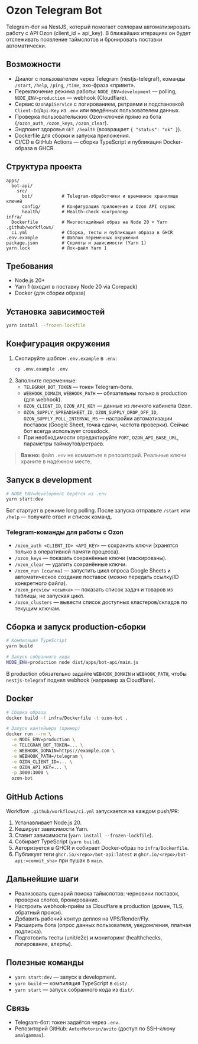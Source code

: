 # Ozon Telegram Bot

Telegram-бот на NestJS, который помогает селлерам автоматизировать работу с API Ozon (client_id + api_key). В ближайших итерациях он будет отслеживать появление таймслотов и бронировать поставки автоматически.

## Возможности
- Диалог с пользователем через Telegram (nestjs-telegraf), команды `/start`, `/help`, `/ping`, `/time`, эхо-фраза «привет».
- Переключение режима работы: `NODE_ENV=development` — polling, `NODE_ENV=production` — webhook (Cloudflare).
- Сервис `OzonApiService` с логированием, ретраями и подстановкой `Client-Id`/`Api-Key` из `.env` или введённых пользователем данных.
- Проверка пользовательских Ozon-ключей прямо из бота (`/ozon_auth`, `/ozon_keys`, `/ozon_clear`).
- Эндпоинт здоровья `GET /health` (возвращает `{ "status": "ok" }`).
- Dockerfile для сборки и запуска приложения.
- CI/CD в GitHub Actions — сборка TypeScript и публикация Docker-образа в GHCR.

## Структура проекта
```
apps/
  bot-api/
    src/
      bot/           # Telegram-обработчики и временное хранилище ключей
      config/        # Конфигурация приложения и Ozon API сервис
      health/        # Health-check контроллер
infra/
  Dockerfile         # Многостадийный образ на Node 20 + Yarn
.github/workflows/
  ci.yml             # Сборка, тесты и публикация образа в GHCR
.env.example         # Шаблон переменных окружения
package.json         # Скрипты и зависимости (Yarn 1)
yarn.lock            # Лок-файл Yarn 1
```

## Требования
- Node.js 20+
- Yarn 1 (входит в поставку Node 20 via Corepack)
- Docker (для сборки образа)

## Установка зависимостей
```bash
yarn install --frozen-lockfile
```

## Конфигурация окружения
1. Скопируйте шаблон `.env.example` в `.env`:
   ```bash
   cp .env.example .env
   ```
2. Заполните переменные:
   - `TELEGRAM_BOT_TOKEN` — токен Telegram-бота.
   - `WEBHOOK_DOMAIN`, `WEBHOOK_PATH` — обязательны только в production (для webhook).
   - `OZON_CLIENT_ID`, `OZON_API_KEY` — данные из личного кабинета Ozon.
   - `OZON_SUPPLY_SPREADSHEET_ID`, `OZON_SUPPLY_DROP_OFF_ID`, `OZON_SUPPLY_POLL_INTERVAL_MS` — настройки автоматизации поставок (Google Sheet, точка сдачи, частота проверки). Сейчас бот всегда использует crossdock.
   - При необходимости отредактируйте `PORT`, `OZON_API_BASE_URL`, параметры таймаутов/ретраев.

> **Важно:** файл `.env` не коммитьте в репозиторий. Реальные ключи храните в надёжном месте.

## Запуск в development
```bash
# NODE_ENV=development берётся из .env
yarn start:dev
```
Бот стартует в режиме long polling. После запуска отправьте `/start` или `/help` — получите ответ и список команд.

### Telegram-команды для работы с Ozon
- `/ozon_auth <CLIENT_ID> <API_KEY>` — сохранить ключи (хранятся только в оперативной памяти процесса).
- `/ozon_keys` — показать сохранённые ключи (маскированы).
- `/ozon_clear` — удалить сохранённые ключи.
- `/ozon_run [ссылка]` — запустить цикл опроса Google Sheets и автоматическое создание поставок (можно передать ссылку/ID конкретного файла).
- `/ozon_preview <ссылка>` — показать список задач и товаров из таблицы, не запуская цикл.
- `/ozon_clusters` — вывести список доступных кластеров/складов по текущим ключам.

## Сборка и запуск production-сборки
```bash
# Компиляция TypeScript
yarn build

# Запуск собранного кода
NODE_ENV=production node dist/apps/bot-api/main.js
```
В production обязательно задайте `WEBHOOK_DOMAIN` и `WEBHOOK_PATH`, чтобы `nestjs-telegraf` поднял webhook (например за Cloudflare).

## Docker
```bash
# Сборка образа
docker build -f infra/Dockerfile -t ozon-bot .

# Запуск контейнера (пример)
docker run --rm \
  -e NODE_ENV=production \
  -e TELEGRAM_BOT_TOKEN=... \
  -e WEBHOOK_DOMAIN=https://example.com \
  -e WEBHOOK_PATH=/telegram \
  -e OZON_CLIENT_ID=... \
  -e OZON_API_KEY=... \
  -p 3000:3000 \
  ozon-bot
```

## GitHub Actions
Workflow `.github/workflows/ci.yml` запускается на каждом push/PR:
1. Устанавливает Node.js 20.
2. Кеширует зависимости Yarn.
3. Ставит зависимости (`yarn install --frozen-lockfile`).
4. Собирает TypeScript (`yarn build`).
5. Авторизуется в GHCR и собирает Docker-образ по `infra/Dockerfile`.
6. Публикует теги `ghcr.io/<repo>/bot-api:latest` и `ghcr.io/<repo>/bot-api:<commit_sha>` при пушах в `main`.

## Дальнейшие шаги
- Реализовать сценарий поиска таймслотов: черновики поставок, проверка слотов, бронирование.
- Настроить webhook-приём за Cloudflare в production (домен, TLS, обратный прокси).
- Добавить рабочий контур деплоя на VPS/Render/Fly.
- Расширить бота (опрос данных пользователя, уведомления, платная подписка).
- Подготовить тесты (unit/e2e) и мониторинг (healthchecks, логирование, алерты).

## Полезные команды
- `yarn start:dev` — запуск в development.
- `yarn build` — компиляция TypeScript в `dist/`.
- `yarn start` — запуск собранного кода из `dist/`.

## Связь
- Telegram-бот: токен задаётся через `.env`.
- Репозиторий GitHub: `AntonMotorin/avito` (доступ по SSH-ключу `amalgammas`).
